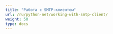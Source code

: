 ```yaml
---
title: "Работа с SMTP-клиентом"
url: /ru/python-net/working-with-smtp-client/
weight: 50
type: docs
---
```



